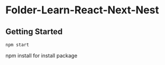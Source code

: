 # Folder-Learn-React-Next-Nest
## Getting Started
```
npm start 
```
npm install for install package
